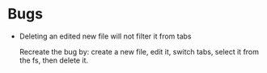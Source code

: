 <!-- #### All bugs currently resolved  
If you find a new bug please email me at [edwardtdo@gmail.com](mailto:edwardtdo@gmail.com) -->
  

# Bugs

- Deleting an edited new file will not filter it from tabs

  Recreate the bug by: create a new file, edit it, switch tabs, select it from the fs, then delete it.